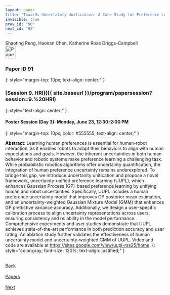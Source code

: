 ```yaml
---
layout: paper
title: "Towards Uncertainty Unification: A Case Study for Preference Learning"
invisible: true
prev_id: "90"
next_id: "92"
---
```

<div class="paper-authors">
  <div class="paper-author-box">
    <div class="paper-author-name">Shaoting Peng, Haonan Chen, Katherine Rose Driggs-Campbell</div>
    <div class="paper-author-uni"></div>
  </div>
</div>

<div class="paper-pdf">
  <div>
    <a href="https://www.roboticsproceedings.org/rss21/p091.pdf" title="Download PDF" target="_blank">
      <img src="{{ site.baseurl }}/images/paper_link_cardinal_red.png" alt="Paper PDF" width="33" height="40" />
    </a>
  </div>
</div>

### Paper ID 91
{: style="margin-top: 10px; text-align: center;" }

### [Session 9. HRI]({{ site.baseurl }}/program/papersession?session=9.%20HRI)
{: style="text-align: center;" }

#### Poster Session (Day 3): Monday, June 23, 12:30-2:00 PM
{: style="margin-top: 10px; color: #555555; text-align: center;" }

<b style="color: black;">Abstract: </b>Learning human preferences is essential for human-robot interaction, as it enables robots to adapt their behaviors to align with human expectations and goals. However, the inherent uncertainties in both human behavior and robotic systems make preference learning a challenging task. While probabilistic robotics algorithms offer uncertainty quantification, the integration of human preference uncertainty remains underexplored. To bridge this gap, we introduce uncertainty unification and propose a novel framework, uncertainty-unified preference learning (UUPL), which enhances Gaussian Process (GP)-based preference learning by unifying human and robot uncertainties. Specifically, UUPL includes a human preference uncertainty model that improves GP posterior mean estimation, and an uncertainty-weighted Gaussian Mixture Model (GMM) that enhances GP predictive variance accuracy. Additionally, we design a user-specific calibration process to align uncertainty representations across users, ensuring consistency and reliability in the model performance. Comprehensive experiments and user studies demonstrate that UUPL achieves state-of-the-art performance in both prediction accuracy and user rating. An ablation study further validates the effectiveness of human uncertainty model and uncertainty-weighted GMM of UUPL. Video and code are available at https://sites.google.com/view/uupl-rss25/home.
{: style="color:gray; font-size: 120%; text-align: justified;" }

<div class="paper-menu">
  <div class="paper-menu-inner">
    <a href="{{ site.baseurl }}/program/papers/90/" title="Previous Paper">
            <div class="paper-menu-icon">
                <i class="fas fa-arrow-left"></i><br>
                <span class="paper-menu-label">Back</span>
            </div>
        </a>
    <a href="{{ site.baseurl }}/program/papers" title="All Papers">
      <div class="paper-menu-icon">
        <i class="fas fa-list"></i><br>
        <span class="paper-menu-label">Papers</span>
      </div>
    </a>
    <a href="{{ site.baseurl }}/program/papers/92/" title="Next Paper">
            <div class="paper-menu-icon">
                <i class="fas fa-arrow-right"></i><br>
                <span class="paper-menu-label">Next</span>
            </div>
        </a>
  </div>
</div>
